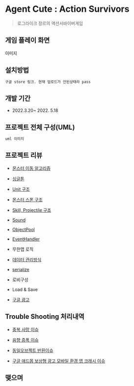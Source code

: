 # Agent Cute : Action Survivors
> 로그라이크 장르의 액션서바이버게임

## 게임 플레이 화면

이미지

## 설치방법

```sh
구글 store 링크. 현재 업로드가 안된상태라 pass
```

## 개발 기간
* 2022.3.20~ 2022. 5.18

## 프로젝트 전체 구성(UML)
```sh
uml 이미지
```
## 프로젝트 리뷰

* [몬스터 이동 알고리즘](./Docs/move/Move.md)

* [싱글톤](./Docs/singletone/Singletone.md)

* [Unit 구조](./Docs/unit/Unit.md)

* [몬스터 스폰 구조](./Docs/unit/Spawn.md)

* [Skill, Projectile 구조](./Docs/skill/Skill.md)

* [Sound](./Docs/sound/Sound.md)

* [ObjectPool](./Docs/objectpool/ObjectPool.md)

* [EventHandler](./Docs/EventHandler/EventHandler.md)

* 무한맵 로직

* [데이터 관리방식](./Docs/data/data.md)

* [serialize](./Docs/serialize/Serialize.md)

* 로비구성

* Load & Save

* [구글 광고](./Docs/GoogleAds/GoogleAds.md)


## Trouble Shooting 처리내역

* [중복 사망 이슈](./Docs/EventHandler/EventHandler.md/#troubleshooting)

* [음향 증폭 이슈](./Docs/sound/Sound.md/#troubleshooting)

* [동일오브젝트 반환이슈](./Docs/objectpool/ObjectPool.md/#troubleshooting)


* [구글 애드몹 보상형 광고 모바일 환경 앱 크래시 이슈](./Docs/GoogleAds/GoogleAds.md)
## 맺으며
